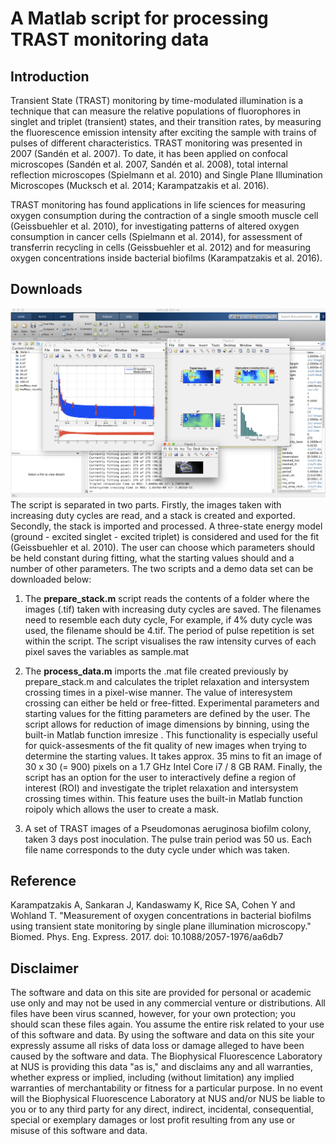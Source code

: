 # A Matlab script for processing TRAST monitoring data

## Introduction
Transient State (TRAST) monitoring by time-modulated illumination is a technique that can measure the relative populations of fluorophores in singlet and triplet (transient) states, and their transition rates, by measuring the fluorescence emission intensity after exciting the sample with trains of pulses of different characteristics. TRAST monitoring was presented in 2007 (Sandén et al. 2007). To date, it has been applied on confocal microscopes (Sandén et al. 2007, Sandén et al. 2008), total internal reflection microscopes (Spielmann et al. 2010) and Single Plane Illumination Microscopes (Mucksch et al. 2014; Karampatzakis et al. 2016).

TRAST monitoring has found applications in life sciences for measuring oxygen consumption during the contraction of a single smooth muscle cell (Geissbuehler et al. 2010), for investigating patterns of altered oxygen consumption in cancer cells (Spielmann et al. 2014), for assessment of transferrin recycling in cells (Geissbuehler et al. 2012) and for measuring oxygen concentrations inside bacterial biofilms (Karampatzakis et al. 2016).

## Downloads
![Screenshot](demo.png)
The script is separated in two parts. Firstly, the images taken with increasing duty cycles are read, and a stack is created and exported. Secondly, the stack is imported and processed. A three-state energy model (ground - excited singlet - excited triplet) is considered and used for the fit (Geissbuehler et al. 2010). The user can choose which parameters should be held constant during fitting, what the starting values should and a number of other parameters. The two scripts and a demo data set can be downloaded below:

1. The **prepare_stack.m** script reads the contents of a folder where the images (.tif) taken with increasing duty cycles are saved. The filenames need to resemble each duty cycle, For example, if 4% duty cycle was used, the filename should be 4.tif. The period of pulse repetition is set within the script. The script visualises the raw intensity curves of each pixel saves the variables as sample.mat

2. The **process_data.m** imports the .mat file created previously by prepare_stack.m and calculates the triplet relaxation and intersystem crossing times in a pixel-wise manner. The value of interesystem crossing can either be held or free-fitted. Experimental parameters and starting values for the fitting parameters are defined by the user. The script allows for reduction of image dimensions by binning, using the built-in Matlab function imresize . This functionality is especially useful for quick-assesments of the fit quality of new images when trying to determine the starting values. It takes approx. 35 mins to fit an image of 30 x 30 (= 900) pixels on a 1.7 GHz Intel Core i7 / 8 GB RAM. Finally, the script has an option for the user to interactively define a region of interest (ROI) and investigate the triplet relaxation and intersystem crossing times within. This feature uses the built-in Matlab function roipoly which allows the user to create a mask.

3. A set of TRAST images of a Pseudomonas aeruginosa biofilm colony, taken 3 days post inoculation. The pulse train period was 50 us. Each file name corresponds to the duty cycle under which was taken.

## Reference
Karampatzakis A, Sankaran J, Kandaswamy K,  Rice SA, Cohen Y and Wohland T. "Measurement of oxygen concentrations in bacterial biofilms using transient state monitoring by single plane illumination microscopy." Biomed. Phys. Eng. Express. 2017. doi: 10.1088/2057-1976/aa6db7

## Disclaimer
The software and data on this site are provided for personal or academic use only and may not be used in any commercial venture or distributions. All files have been virus scanned, however, for your own protection; you should scan these files again. You assume the entire risk related to your use of this software and data. By using the software and data on this site your expressly assume all risks of data loss or damage alleged to have been caused by the software and data. The Biophysical Fluorescence Laboratory at NUS is providing this data "as is," and disclaims any and all warranties, whether express or implied, including (without limitation) any implied warranties of merchantability or fitness for a particular purpose. In no event will the Biophysical Fluorescence Laboratory at NUS and/or NUS be liable to you or to any third party for any direct, indirect, incidental, consequential, special or exemplary damages or lost profit resulting from any use or misuse of this software and data. 
